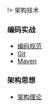 !>  架构技术



### 编码实战

- [编码规范](/架构技术/编码实战/编码规范/) 
- [Git](/架构技术/编码实战/Git/) 
- [Maven](/架构技术/编码实战/Maven/) 

### 架构思想

- [架构理论](/架构技术/架构思维/架构理论/) 


